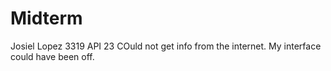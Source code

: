 # Midterm
Josiel Lopez
3319
API 23
COuld not get info from the internet. My interface could have been off.

